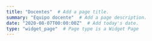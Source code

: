 ```yaml
---
title: "Docentes"  # Add a page title.
summary: "Equipo docente"  # Add a page description.
date: "2020-08-07T00:00:00Z"  # Add today's date.
type: "widget_page"  # Page type is a Widget Page
---
```


